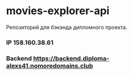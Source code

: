 # movies-explorer-api
Репозиторий для бэкэнда дипломного проекта.

### IP 158.160.38.61
### Backend https://backend.diploma-alexs41.nomoredomains.club
